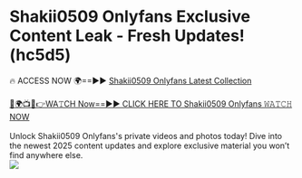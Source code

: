 # Shakii0509 Onlyfans Exclusive Content Leak - Fresh Updates! (hc5d5)

🔥 ACCESS NOW 🌍==►► <a href="https://tinyurl.com/kvy9nzfs" rel="nofollow">Shakii0509 Onlyfans Latest Collection</a>
<br><br>
[🔴🌍📺📱👉WA𝚃CH Now==►► CLICK HERE TO Shakii0509 Onlyfans 𝚆𝙰𝚃𝙲𝙷 NOW](https://tinyurl.com/kvy9nzfs)
<br><br>
Unlock Shakii0509 Onlyfans's private videos and photos today! Dive into the newest 2025 content updates and explore exclusive material you won’t find anywhere else.
<br>
<a href="https://tinyurl.com/kvy9nzfs" rel="nofollow" data-target="animated-image.originalLink"><img src="https://camo.githubusercontent.com/8a4f000d20f83aca3bf7ec5f350d767afa0574a8a352519fd8cfa583a6f93a33/68747470733a2f2f692e696d6775722e636f6d2f644a486b345a712e676966" data-canonical-src="https://i.imgur.com/dJHk4Zq.gif" style="max-width: 100%; display: inline-block;" data-target="animated-image.originalImage"></a>
<br>
